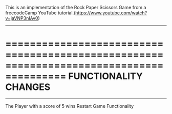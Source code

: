 This is an implementation of the Rock Paper Scissors Game from a 
freecodeCamp YouTube tutorial.(https://www.youtube.com/watch?v=jaVNP3nIAv0)

****************************************************************************************
========================================================================================
                            FUNCTIONALITY CHANGES
========================================================================================
****************************************************************************************

The Player with a score of 5 wins
Restart Game Functionality

